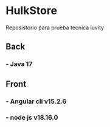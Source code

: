 # HulkStore
Reposistorio para prueba tecnica iuvity

## Back
### - Java 17

## Front 
### - Angular cli v15.2.6
### - node js v18.16.0
